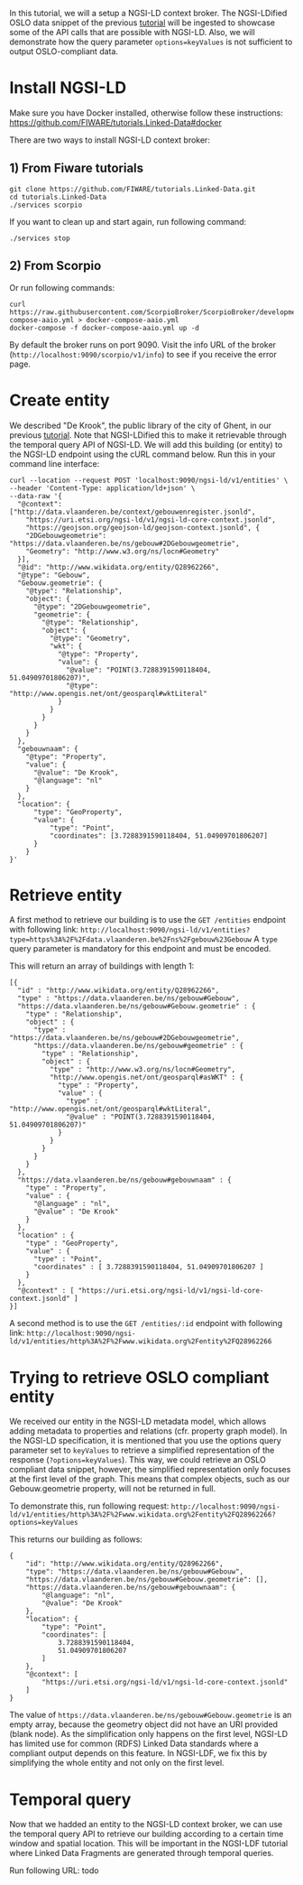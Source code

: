 In this tutorial, we will a setup a NGSI-LD context broker.
The NGSI-LDified OSLO data snippet of the previous [tutorial](https://github.com/brechtvdv/tutorials.NGSI-LDF/blob/master/tutorials.Data-Snippet.md#ngsi-ldify) will be ingested to showcase some of the API calls that are possible with NGSI-LD.
Also, we will demonstrate how the query parameter `options=keyValues` is not sufficient to output OSLO-compliant data.

# Install NGSI-LD

Make sure you have Docker installed, otherwise follow these instructions: https://github.com/FIWARE/tutorials.Linked-Data#docker

There are two ways to install NGSI-LD context broker:
## 1) From Fiware tutorials

```
git clone https://github.com/FIWARE/tutorials.Linked-Data.git
cd tutorials.Linked-Data
./services scorpio
```

If you want to clean up and start again, run following command:
```
./services stop
```
## 2) From Scorpio

Or run following commands:

```
curl https://raw.githubusercontent.com/ScorpioBroker/ScorpioBroker/development/docker-compose-aaio.yml > docker-compose-aaio.yml
docker-compose -f docker-compose-aaio.yml up -d
```

By default the broker runs on port 9090.
Visit the info URL of the broker (`http://localhost:9090/scorpio/v1/info`) to see if you receive the error page.

# Create entity

We described "De Krook", the public library of the city of Ghent, in our previous [tutorial](https://github.com/brechtvdv/tutorials.NGSI-LDF/blob/master/tutorials.Data-Snippet.md#ngsi-ldify). Note that NGSI-LDified this to make it retrievable through the temporal query API of NGSI-LD.
We will add this building (or entity) to the NGSI-LD endpoint using the cURL command below.
Run this in your command line interface: 

```
curl --location --request POST 'localhost:9090/ngsi-ld/v1/entities' \
--header 'Content-Type: application/ld+json' \
--data-raw '{
  "@context": ["http://data.vlaanderen.be/context/gebouwenregister.jsonld", 
    "https://uri.etsi.org/ngsi-ld/v1/ngsi-ld-core-context.jsonld",
    "https://geojson.org/geojson-ld/geojson-context.jsonld", {
    "2DGebouwgeometrie": "https://data.vlaanderen.be/ns/gebouw#2DGebouwgeometrie",
    "Geometry": "http://www.w3.org/ns/locn#Geometry"
  }],
  "@id": "http://www.wikidata.org/entity/Q28962266",
  "@type": "Gebouw",
  "Gebouw.geometrie": {
    "@type": "Relationship",
    "object": {
      "@type": "2DGebouwgeometrie",
      "geometrie": {
        "@type": "Relationship",
        "object": {
          "@type": "Geometry",
          "wkt": {
            "@type": "Property",
            "value": {
              "@value": "POINT(3.7288391590118404, 51.04909701806207)",
              "@type": "http://www.opengis.net/ont/geosparql#wktLiteral"
            }
          }
        }
      }
    }
  },
  "gebouwnaam": {
    "@type": "Property",
    "value": {
      "@value": "De Krook",
      "@language": "nl"
    }
  },
  "location": {
      "type": "GeoProperty",
      "value": {
          "type": "Point",
          "coordinates": [3.7288391590118404, 51.04909701806207]
      }
    }
}'
```

# Retrieve entity

A first method to retrieve our building is to use the `GET /entities` endpoint with following link: `http://localhost:9090/ngsi-ld/v1/entities?type=https%3A%2F%2Fdata.vlaanderen.be%2Fns%2Fgebouw%23Gebouw`
A `type` query parameter is mandatory for this endpoint and must be encoded.

This will return an array of buildings with length 1:
```
[{
  "id" : "http://www.wikidata.org/entity/Q28962266",
  "type" : "https://data.vlaanderen.be/ns/gebouw#Gebouw",
  "https://data.vlaanderen.be/ns/gebouw#Gebouw.geometrie" : {
    "type" : "Relationship",
    "object" : {
      "type" : "https://data.vlaanderen.be/ns/gebouw#2DGebouwgeometrie",
      "https://data.vlaanderen.be/ns/gebouw#geometrie" : {
        "type" : "Relationship",
        "object" : {
          "type" : "http://www.w3.org/ns/locn#Geometry",
          "http://www.opengis.net/ont/geosparql#asWKT" : {
            "type" : "Property",
            "value" : {
              "type" : "http://www.opengis.net/ont/geosparql#wktLiteral",
              "@value" : "POINT(3.7288391590118404, 51.04909701806207)"
            }
          }
        }
      }
    }
  },
  "https://data.vlaanderen.be/ns/gebouw#gebouwnaam" : {
    "type" : "Property",
    "value" : {
      "@language" : "nl",
      "@value" : "De Krook"
    }
  },
  "location" : {
    "type" : "GeoProperty",
    "value" : {
      "type" : "Point",
      "coordinates" : [ 3.7288391590118404, 51.04909701806207 ]
    }
  },
  "@context" : [ "https://uri.etsi.org/ngsi-ld/v1/ngsi-ld-core-context.jsonld" ]
}]
```
A second method is to use the `GET /entities/:id` endpoint with following link: `http://localhost:9090/ngsi-ld/v1/entities/http%3A%2F%2Fwww.wikidata.org%2Fentity%2FQ28962266`

# Trying to retrieve OSLO compliant entity

We received our entity in the NGSI-LD metadata model, which allows adding metadata to properties and relations (cfr. property graph model).
In the NGSI-LD specification, it is mentioned that you use the options query parameter set to `keyValues` to retrieve a simplified representation of the response (`?options=keyValues`).
This way, we could retrieve an OSLO compliant data snippet, however, the simplified representation only focuses at the first level of the graph. This means that complex objects, such as our Gebouw.geometrie property, will not be returned in full.

To demonstrate this, run following request: `http://localhost:9090/ngsi-ld/v1/entities/http%3A%2F%2Fwww.wikidata.org%2Fentity%2FQ28962266?options=keyValues`

This returns our building as follows:

```
{
    "id": "http://www.wikidata.org/entity/Q28962266",
    "type": "https://data.vlaanderen.be/ns/gebouw#Gebouw",
    "https://data.vlaanderen.be/ns/gebouw#Gebouw.geometrie": [],
    "https://data.vlaanderen.be/ns/gebouw#gebouwnaam": {
        "@language": "nl",
        "@value": "De Krook"
    },
    "location": {
        "type": "Point",
        "coordinates": [
            3.7288391590118404,
            51.04909701806207
        ]
    },
    "@context": [
        "https://uri.etsi.org/ngsi-ld/v1/ngsi-ld-core-context.jsonld"
    ]
}
```

The value of `https://data.vlaanderen.be/ns/gebouw#Gebouw.geometrie` is an empty array, because the geometry object did not have an URI provided (blank node).
As the simplification only happens on the first level, NGSI-LD has limited use for common (RDFS) Linked Data standards where a compliant output depends on this feature.
In NGSI-LDF, we fix this by simplifying the whole entity and not only on the first level.

# Temporal query

Now that we hadded an entity to the NGSI-LD context broker, we can use the temporal query API to retrieve our building according to a certain time window and spatial location.
This will be important in the NGSI-LDF tutorial where Linked Data Fragments are generated through temporal queries.

Run following URL: todo
